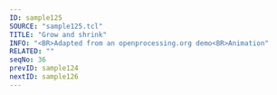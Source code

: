 ```yaml
---
ID: sample125
SOURCE: "sample125.tcl"
TITLE: "Grow and shrink"
INFO: "<BR>Adapted from an openprocessing.org demo<BR>Animation"
RELATED: ""
seqNo: 36
prevID: sample124
nextID: sample126
---
```

